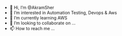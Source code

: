 - 👋 Hi, I’m @AkramSher
- 👀 I’m interested in Automation Testing, Devops & Aws
- 🌱 I’m currently learning AWS
- 💞️ I’m looking to collaborate on ...
- 📫 How to reach me ...

<!---
AkramSher/AkramSher is a ✨ special ✨ repository because its `README.md` (this file) appears on your GitHub profile.
You can click the Preview link to take a look at your changes.
--->
